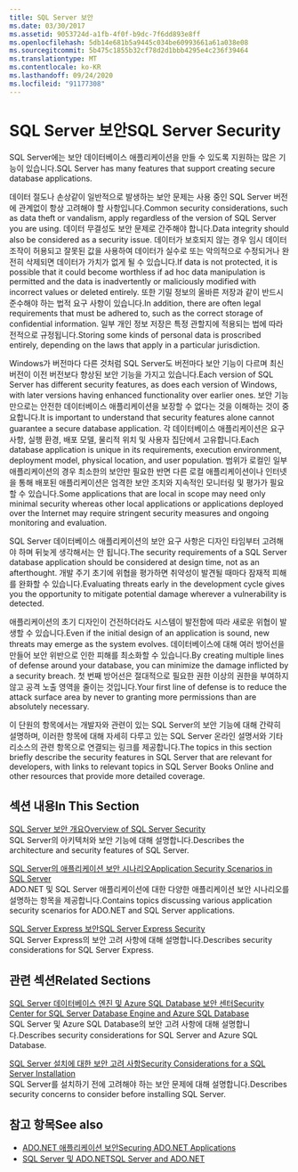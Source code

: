 ```yaml
---
title: SQL Server 보안
ms.date: 03/30/2017
ms.assetid: 9053724d-a1fb-4f0f-b9dc-7f6dd893e8ff
ms.openlocfilehash: 5db14e681b5a9445c034be60993661a61a038e08
ms.sourcegitcommit: 5b475c1855b32cf78d2d1bbb4295e4c236f39464
ms.translationtype: MT
ms.contentlocale: ko-KR
ms.lasthandoff: 09/24/2020
ms.locfileid: "91177308"
---
```

# <a name="sql-server-security"></a><span data-ttu-id="055c7-102">SQL Server 보안</span><span class="sxs-lookup"><span data-stu-id="055c7-102">SQL Server Security</span></span>

<span data-ttu-id="055c7-103">SQL Server에는 보안 데이터베이스 애플리케이션을 만들 수 있도록 지원하는 많은 기능이 있습니다.</span><span class="sxs-lookup"><span data-stu-id="055c7-103">SQL Server has many features that support creating secure database applications.</span></span>  
  
 <span data-ttu-id="055c7-104">데이터 절도나 손상같이 일반적으로 발생하는 보안 문제는 사용 중인 SQL Server 버전에 관계없이 항상 고려해야 할 사항입니다.</span><span class="sxs-lookup"><span data-stu-id="055c7-104">Common security considerations, such as data theft or vandalism, apply regardless of the version of SQL Server you are using.</span></span> <span data-ttu-id="055c7-105">데이터 무결성도 보안 문제로 간주해야 합니다.</span><span class="sxs-lookup"><span data-stu-id="055c7-105">Data integrity should also be considered as a security issue.</span></span> <span data-ttu-id="055c7-106">데이터가 보호되지 않는 경우 임시 데이터 조작이 허용되고 잘못된 값을 사용하여 데이터가 실수로 또는 악의적으로 수정되거나 완전히 삭제되면 데이터가 가치가 없게 될 수 있습니다.</span><span class="sxs-lookup"><span data-stu-id="055c7-106">If data is not protected, it is possible that it could become worthless if ad hoc data manipulation is permitted and the data is inadvertently or maliciously modified with incorrect values or deleted entirely.</span></span> <span data-ttu-id="055c7-107">또한 기밀 정보의 올바른 저장과 같이 반드시 준수해야 하는 법적 요구 사항이 있습니다.</span><span class="sxs-lookup"><span data-stu-id="055c7-107">In addition, there are often legal requirements that must be adhered to, such as the correct storage of confidential information.</span></span> <span data-ttu-id="055c7-108">일부 개인 정보 저장은 특정 관할지에 적용되는 법에 따라 전적으로 규정됩니다.</span><span class="sxs-lookup"><span data-stu-id="055c7-108">Storing some kinds of personal data is proscribed entirely, depending on the laws that apply in a particular jurisdiction.</span></span>  
  
 <span data-ttu-id="055c7-109">Windows가 버전마다 다른 것처럼 SQL Server도 버전마다 보안 기능이 다르며 최신 버전이 이전 버전보다 향상된 보안 기능을 가지고 있습니다.</span><span class="sxs-lookup"><span data-stu-id="055c7-109">Each version of SQL Server has different security features, as does each version of Windows, with later versions having enhanced functionality over earlier ones.</span></span> <span data-ttu-id="055c7-110">보안 기능만으로는 안전한 데이터베이스 애플리케이션을 보장할 수 없다는 것을 이해하는 것이 중요합니다.</span><span class="sxs-lookup"><span data-stu-id="055c7-110">It is important to understand that security features alone cannot guarantee a secure database application.</span></span> <span data-ttu-id="055c7-111">각 데이터베이스 애플리케이션은 요구 사항, 실행 환경, 배포 모델, 물리적 위치 및 사용자 집단에서 고유합니다.</span><span class="sxs-lookup"><span data-stu-id="055c7-111">Each database application is unique in its requirements, execution environment, deployment model, physical location, and user population.</span></span> <span data-ttu-id="055c7-112">범위가 로컬인 일부 애플리케이션의 경우 최소한의 보안만 필요한 반면 다른 로컬 애플리케이션이나 인터넷을 통해 배포된 애플리케이션은 엄격한 보안 조치와 지속적인 모니터링 및 평가가 필요할 수 있습니다.</span><span class="sxs-lookup"><span data-stu-id="055c7-112">Some applications that are local in scope may need only minimal security whereas other local applications or applications deployed over the Internet may require stringent security measures and ongoing monitoring and evaluation.</span></span>  
  
 <span data-ttu-id="055c7-113">SQL Server 데이터베이스 애플리케이션의 보안 요구 사항은 디자인 타임부터 고려해야 하며 뒤늦게 생각해서는 안 됩니다.</span><span class="sxs-lookup"><span data-stu-id="055c7-113">The security requirements of a SQL Server database application should be considered at design time, not as an afterthought.</span></span> <span data-ttu-id="055c7-114">개발 주기 초기에 위협을 평가하면 취약성이 발견될 때마다 잠재적 피해를 완화할 수 있습니다.</span><span class="sxs-lookup"><span data-stu-id="055c7-114">Evaluating threats early in the development cycle gives you the opportunity to mitigate potential damage wherever a vulnerability is detected.</span></span>  
  
 <span data-ttu-id="055c7-115">애플리케이션의 초기 디자인이 건전하더라도 시스템이 발전함에 따라 새로운 위협이 발생할 수 있습니다.</span><span class="sxs-lookup"><span data-stu-id="055c7-115">Even if the initial design of an application is sound, new threats may emerge as the system evolves.</span></span> <span data-ttu-id="055c7-116">데이터베이스에 대해 여러 방어선을 만들어 보안 위반으로 인한 피해를 최소화할 수 있습니다.</span><span class="sxs-lookup"><span data-stu-id="055c7-116">By creating multiple lines of defense around your database, you can minimize the damage inflicted by a security breach.</span></span> <span data-ttu-id="055c7-117">첫 번째 방어선은 절대적으로 필요한 권한 이상의 권한을 부여하지 않고 공격 노출 영역을 줄이는 것입니다.</span><span class="sxs-lookup"><span data-stu-id="055c7-117">Your first line of defense is to reduce the attack surface area by never to granting more permissions than are absolutely necessary.</span></span>  
  
 <span data-ttu-id="055c7-118">이 단원의 항목에서는 개발자와 관련이 있는 SQL Server의 보안 기능에 대해 간략히 설명하며, 이러한 항목에 대해 자세히 다루고 있는 SQL Server 온라인 설명서와 기타 리소스의 관련 항목으로 연결되는 링크를 제공합니다.</span><span class="sxs-lookup"><span data-stu-id="055c7-118">The topics in this section briefly describe the security features in SQL Server that are relevant for developers, with links to relevant topics in SQL Server Books Online and other resources that provide more detailed coverage.</span></span>  
  
## <a name="in-this-section"></a><span data-ttu-id="055c7-119">섹션 내용</span><span class="sxs-lookup"><span data-stu-id="055c7-119">In This Section</span></span>  

 [<span data-ttu-id="055c7-120">SQL Server 보안 개요</span><span class="sxs-lookup"><span data-stu-id="055c7-120">Overview of SQL Server Security</span></span>](overview-of-sql-server-security.md)  
 <span data-ttu-id="055c7-121">SQL Server의 아키텍처와 보안 기능에 대해 설명합니다.</span><span class="sxs-lookup"><span data-stu-id="055c7-121">Describes the architecture and security features of SQL Server.</span></span>  
  
 [<span data-ttu-id="055c7-122">SQL Server의 애플리케이션 보안 시나리오</span><span class="sxs-lookup"><span data-stu-id="055c7-122">Application Security Scenarios in SQL Server</span></span>](application-security-scenarios-in-sql-server.md)  
 <span data-ttu-id="055c7-123">ADO.NET 및 SQL Server 애플리케이션에 대한 다양한 애플리케이션 보안 시나리오를 설명하는 항목을 제공합니다.</span><span class="sxs-lookup"><span data-stu-id="055c7-123">Contains topics discussing various application security scenarios for ADO.NET and SQL Server applications.</span></span>  
  
 [<span data-ttu-id="055c7-124">SQL Server Express 보안</span><span class="sxs-lookup"><span data-stu-id="055c7-124">SQL Server Express Security</span></span>](sql-server-express-security.md)  
 <span data-ttu-id="055c7-125">SQL Server Express의 보안 고려 사항에 대해 설명합니다.</span><span class="sxs-lookup"><span data-stu-id="055c7-125">Describes security considerations for SQL Server Express.</span></span>  
  
## <a name="related-sections"></a><span data-ttu-id="055c7-126">관련 섹션</span><span class="sxs-lookup"><span data-stu-id="055c7-126">Related Sections</span></span>  

[<span data-ttu-id="055c7-127">SQL Server 데이터베이스 엔진 및 Azure SQL Database 보안 센터</span><span class="sxs-lookup"><span data-stu-id="055c7-127">Security Center for SQL Server Database Engine and Azure SQL Database</span></span>](/sql/relational-databases/security/security-center-for-sql-server-database-engine-and-azure-sql-database)  
<span data-ttu-id="055c7-128">SQL Server 및 Azure SQL Database의 보안 고려 사항에 대해 설명합니다.</span><span class="sxs-lookup"><span data-stu-id="055c7-128">Describes security considerations for SQL Server and Azure SQL Database.</span></span>

[<span data-ttu-id="055c7-129">SQL Server 설치에 대한 보안 고려 사항</span><span class="sxs-lookup"><span data-stu-id="055c7-129">Security Considerations for a SQL Server Installation</span></span>](/sql/sql-server/install/security-considerations-for-a-sql-server-installation)  
<span data-ttu-id="055c7-130">SQL Server를 설치하기 전에 고려해야 하는 보안 문제에 대해 설명합니다.</span><span class="sxs-lookup"><span data-stu-id="055c7-130">Describes security concerns to consider before installing SQL Server.</span></span>

## <a name="see-also"></a><span data-ttu-id="055c7-131">참고 항목</span><span class="sxs-lookup"><span data-stu-id="055c7-131">See also</span></span>

- [<span data-ttu-id="055c7-132">ADO.NET 애플리케이션 보안</span><span class="sxs-lookup"><span data-stu-id="055c7-132">Securing ADO.NET Applications</span></span>](../securing-ado-net-applications.md)
- [<span data-ttu-id="055c7-133">SQL Server 및 ADO.NET</span><span class="sxs-lookup"><span data-stu-id="055c7-133">SQL Server and ADO.NET</span></span>](index.md)
